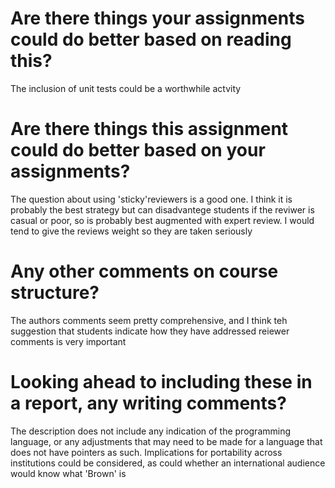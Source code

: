 # Are there things your assignments could do better based on reading this?
The inclusion of unit tests could be a  worthwhile actvity
# Are there things this assignment could do better based on your assignments?
The question about using 'sticky'reviewers is a good one.  I think it is probably the best strategy but can disadvantege students if the reviwer is casual or poor, so is probably best augmented with expert review.  I would tend to give the reviews weight so they are taken seriously
# Any other comments on course structure?
The authors comments seem pretty comprehensive, and I think teh suggestion that students indicate how they have addressed reiewer comments is very important
# Looking ahead to including these in a report, any writing comments?
The description does not include any indication of the programming language, or any adjustments that may need to be made for a language that does not have pointers as such.  Implications for portability across institutions could be considered, as could whether an international audience would know what 'Brown' is 
